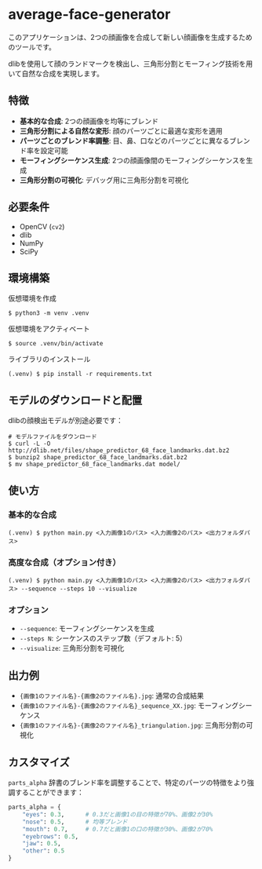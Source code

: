 # average-face-generator

このアプリケーションは、2つの顔画像を合成して新しい顔画像を生成するためのツールです。

dlibを使用して顔のランドマークを検出し、三角形分割とモーフィング技術を用いて自然な合成を実現します。

## 特徴

- **基本的な合成**: 2つの顔画像を均等にブレンド
- **三角形分割による自然な変形**: 顔のパーツごとに最適な変形を適用
- **パーツごとのブレンド率調整**: 目、鼻、口などのパーツごとに異なるブレンド率を設定可能
- **モーフィングシーケンス生成**: 2つの顔画像間のモーフィングシーケンスを生成
- **三角形分割の可視化**: デバッグ用に三角形分割を可視化
<!-- - **特徴強調モード**: 特定の顔パーツの特徴をより強調した合成 -->

## 必要条件

- OpenCV (`cv2`)
- dlib
- NumPy
- SciPy

## 環境構築

仮想環境を作成

```shell
$ python3 -m venv .venv
```

仮想環境をアクティベート

```shell
$ source .venv/bin/activate
```

ライブラリのインストール

```shell
(.venv) $ pip install -r requirements.txt
```

## モデルのダウンロードと配置

dlibの顔検出モデルが別途必要です：

```shell
# モデルファイルをダウンロード
$ curl -L -O http://dlib.net/files/shape_predictor_68_face_landmarks.dat.bz2
$ bunzip2 shape_predictor_68_face_landmarks.dat.bz2
$ mv shape_predictor_68_face_landmarks.dat model/
```

## 使い方

### 基本的な合成

```shell
(.venv) $ python main.py <入力画像1のパス> <入力画像2のパス> <出力フォルダパス>
```

### 高度な合成（オプション付き）

```shell
(.venv) $ python main.py <入力画像1のパス> <入力画像2のパス> <出力フォルダパス> --sequence --steps 10 --visualize
```

### オプション

- `--sequence`: モーフィングシーケンスを生成
- `--steps N`: シーケンスのステップ数（デフォルト: 5）
- `--visualize`: 三角形分割を可視化
<!-- - `--enhance-features`: 特徴強調モードで合成画像を生成 -->

## 出力例

- `{画像1のファイル名}-{画像2のファイル名}.jpg`: 通常の合成結果
- `{画像1のファイル名}-{画像2のファイル名}_sequence_XX.jpg`: モーフィングシーケンス
- `{画像1のファイル名}-{画像2のファイル名}_triangulation.jpg`: 三角形分割の可視化
<!-- - `{画像1のファイル名}-{画像2のファイル名}_enhanced_features.jpg`: 特徴強調版 -->

## カスタマイズ

`parts_alpha` 辞書のブレンド率を調整することで、特定のパーツの特徴をより強調することができます：

```python
parts_alpha = {
    "eyes": 0.3,      # 0.3だと画像1の目の特徴が70%、画像2が30%
    "nose": 0.5,      # 均等ブレンド
    "mouth": 0.7,     # 0.7だと画像1の口の特徴が30%、画像2が70%
    "eyebrows": 0.5,  
    "jaw": 0.5,       
    "other": 0.5      
}
```
